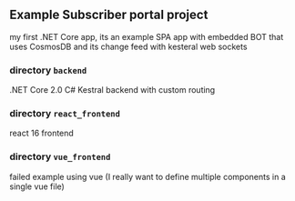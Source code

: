 
## Example Subscriber portal project

my first .NET Core app, its an example SPA app with embedded BOT that uses CosmosDB and its change feed with kesteral web sockets

### directory ```backend```

.NET Core 2.0 C# Kestral backend with custom routing

### directory ```react_frontend```

react 16 frontend 

### directory ```vue_frontend```

failed example using vue (I really want to define multiple components in a single vue file)